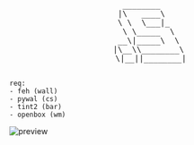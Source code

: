 <pre align="center">
  ________      
 |\   ____\     
 \ \  \___|_    
  \ \_____  \   
 __\|_____\  \  
 |\__\\________\  
 \|__||________| 
         
</pre>    
```
req:
- feh (wall)
- pywal (cs)
- tint2 (bar)
- openbox (wm)
```
![preview](https://files.catbox.moe/4e2mul.png)  

